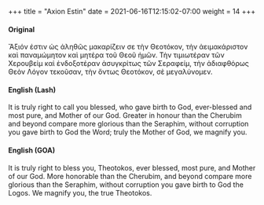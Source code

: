 +++
title = "Axion Estin"
date =  2021-06-16T12:15:02-07:00
weight = 14
+++

#### Original

Ἄξιόν ἐστιν ὡς ἀληθῶς μακαρίζειν σε τὴν
Θεοτόκον, τὴν ἀειμακάριστον καὶ παναμώμητον
καὶ μητέρα τοῦ Θεοῦ ἡμῶν. Τὴν τιμιωτέραν τῶν
Χερουβεὶμ καὶ ἐνδοξοτέραν ἀσυγκρίτως τῶν
Σεραφείμ, τὴν ἀδιαφθόρως Θεὸν Λόγον τεκοῦσαν,
τὴν ὄντως Θεοτόκον, σὲ μεγαλύνομεν.

#### English (Lash)

It is truly right to call you
blessed, who gave birth to God,
ever-blessed and most pure, and
Mother of our God. Greater in honour
than the Cherubim and beyond
compare more glorious than the
Seraphim, without corruption you
gave birth to God the Word; truly
the Mother of God, we magnify you.

#### English (GOA)

It is truly right to bless you, Theotokos,
ever blessed, most pure, and Mother of our God.
More honorable than the Cherubim, and beyond
compare more glorious than the Seraphim, without
corruption you gave birth to God the Logos. We
magnify you, the true Theotokos.